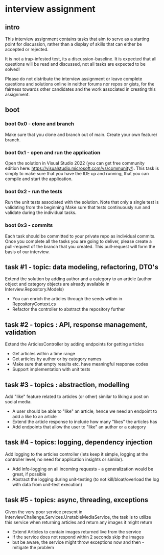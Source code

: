 # interview assignment

## intro
This interview assignment contains tasks that aim to serve as a starting point for discussion, rather than a display of skills that can either be accepted or rejected. 

It is not a trap-infested test, its a discussion-baseline. It is expected that all questions will be read and discussed, not all tasks are expected to be solved!

Please do not distribute the interview assignment or leave complete questions and solutions online in neither forums nor repos or gists, for the fairness towards other candidates and the work associated in creating this assignment.

## boot 

### boot 0x0 - clone and branch
Make sure that you clone and branch out of main. Create your own feature/<your-name> branch.

### boot 0x1 - open and run the application
Open the solution in Visual Studio 2022 (you can get free community edition here: https://visualstudio.microsoft.com/vs/community/).
This task is simply to make sure that you have the IDE up and running, that you can compile and start the application.

### boot 0x2 - run the tests
Run the unit tests associated with the solution. Note that only a single test is validating from the beginning
Make sure that tests continuously run and validate during the individual tasks.

### boot 0x3 - commits
Each task should be committed to your private repo as individual commits.
Once you complete all the tasks you are going to deliver, please create a pull-request of the branch that you created. This pull-request will form the basis of our interview.

## task #1 - topic: data modeling, refactoring, DTO's
Extend the solution by adding author and a category to an article (author object and category objects are already available in Interview.Repository.Models)
- You can enrich the articles through the seeds within in RepositoryContext.cs
- Refactor the controller to abstract the repository further

## task #2 - topics : API, response management, validation
Extend the ArticlesController by adding endpoints for getting articles
- Get articles within a time range
- Get articles by author or by category names
- Make sure that empty results etc. have meaningful response codes
- Support implementation with unit tests

## task #3 -  topics : abstraction, modelling 
Add "like" feature related to articles (or other) similar to liking a post on social media.
- A user should be able to "like" an article, hence we need an endpoint to add a like to an article
- Extend the article response to include how many "likes" the articles has
- Add endpoints that allow the user to "like" an author or a category

## task #4 - topics: logging, dependency injection
Add logging to the articles controller (lets keep it simple, logging at the controller level, no need for application insights or similar). 
- Add info-logging on all incoming requests - a generalization would be great, if possible
- Abstract the logging during unit-testing (to not kill/bloat/overload the log with data from unit-test execution)

## task #5 - topics: async, threading, exceptions
Given the very poor service present in InterviewChallenge.Services.UnstableMediaService, the task is to utilize this service when returning articles and return any images it might return
- Extend Articles to contain images returned live from the service
- If the service does not respond within 2 seconds skip the images
- but be aware, the service might throw exceptions now and then - mitigate the problem

